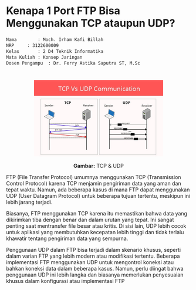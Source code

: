 # Kenapa 1 Port FTP Bisa Menggunakan TCP ataupun UDP?

    Nama		: Moch. Irham Kafi Billah
    NRP		: 3122600009
    Kelas		: 2 D4 Teknik Informatika
    Mata Kuliah	: Konsep Jaringan
    Dosen Pengampu	: Dr. Ferry Astika Saputra ST, M.Sc

#

<div align="center">
    <img src="assets/tcp-udp.jpeg" alt="TCP & UDP" width="70%">
    <p><strong>Gambar:</strong> TCP & UDP</p>
</div>

FTP (File Transfer Protocol) umumnya menggunakan TCP (Transmission Control Protocol) karena TCP menjamin pengiriman data yang aman dan tepat waktu. Namun, ada beberapa kasus di mana FTP dapat menggunakan UDP (User Datagram Protocol) untuk beberapa tujuan tertentu, meskipun ini lebih jarang terjadi.

Biasanya, FTP menggunakan TCP karena itu memastikan bahwa data yang dikirimkan tiba dengan benar dan dalam urutan yang tepat. Ini sangat penting saat mentransfer file besar atau kritis. Di sisi lain, UDP lebih cocok untuk aplikasi yang membutuhkan kecepatan lebih tinggi dan tidak terlalu khawatir tentang pengiriman data yang sempurna.

Penggunaan UDP dalam FTP bisa terjadi dalam skenario khusus, seperti dalam varian FTP yang lebih modern atau modifikasi tertentu. Beberapa implementasi FTP menggunakan UDP untuk mengontrol koneksi atau bahkan koneksi data dalam beberapa kasus. Namun, perlu diingat bahwa penggunaan UDP ini lebih langka dan biasanya memerlukan penyesuaian khusus dalam konfigurasi atau implementasi FTP
